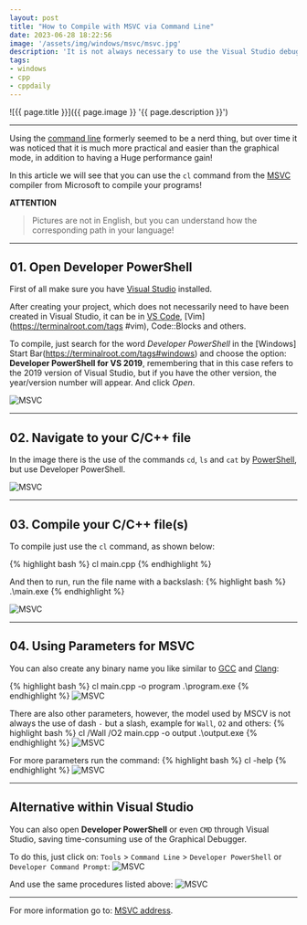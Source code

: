 ```yaml
---
layout: post
title: "How to Compile with MSVC via Command Line"
date: 2023-06-28 18:22:56
image: '/assets/img/windows/msvc/msvc.jpg'
description: 'It is not always necessary to use the Visual Studio debugger on Windows.'
tags:
- windows
- cpp
- cppdaily
---
```


![{{ page.title }}]({{ page.image }} '{{ page.description }}')

---

Using the [command line](https://terminalroot.com/tags#commands) formerly seemed to be a nerd thing, but over time it was noticed that it is much more practical and easier than the graphical mode, in addition to having a Huge performance gain!

In this article we will see that you can use the `cl` command from the [MSVC](https://learn.microsoft.com/en-us/cpp/build/reference/compiler-options?view=msvc-170) compiler from Microsoft to compile your programs!

**ATTENTION**
> Pictures are not in English, but you can understand how the corresponding path in your language!

---

## 01. Open Developer PowerShell
First of all make sure you have [Visual Studio](https://visualstudio.microsoft.com/) installed.

After creating your project, which does not necessarily need to have been created in Visual Studio, it can be in [VS Code](https://terminalroot.com/tags#vscode), [Vim](https://terminalroot.com/tags #vim), Code::Blocks and others.

To compile, just search for the word *Developer PowerShell* in the [Windows] Start Bar(https://terminalroot.com/tags#windows) and choose the option: **Developer PowerShell for VS 2019**, remembering that in this case refers to the 2019 version of Visual Studio, but if you have the other version, the year/version number will appear. And click *Open*.

![MSVC](/assets/img/windows/msvc/MSVC-01-01.jpg)

---

## 02. Navigate to your C/C++ file
In the image there is the use of the commands `cd`, `ls` and `cat` by [PowerShell](https://terminalroot.com/tags#powershell), but use Developer PowerShell.

![MSVC](/assets/img/windows/msvc/MSVC-01-02.jpg)

---

## 03. Compile your C/C++ file(s)
To compile just use the `cl` command, as shown below:

{% highlight bash %}
cl main.cpp
{% endhighlight %}

And then to run, run the file name with a backslash:
{% highlight bash %}
.\main.exe
{% endhighlight %}

![MSVC](/assets/img/windows/msvc/MSVC-01-03.jpg)

---

## 04. Using Parameters for MSVC
You can also create any binary name you like similar to [GCC](https://terminalroot.com/tags#gcc) and [Clang](https://terminalroot.com/tags#clang):

{% highlight bash %}
cl main.cpp -o program
.\program.exe
{% endhighlight %}
![MSVC](/assets/img/windows/msvc/MSVC-01-04.jpg)

There are also other parameters, however, the model used by MSCV is not always the use of dash `-` but a slash, example for `Wall`, `O2` and others:
{% highlight bash %}
cl /Wall /O2 main.cpp -o output
.\output.exe
{% endhighlight %}
![MSVC](/assets/img/windows/msvc/MSVC-01-05.jpg)

For more parameters run the command:
{% highlight bash %}
cl -help
{% endhighlight %}
![MSVC](/assets/img/windows/msvc/MSVC-01-06.jpg)

---

## Alternative within Visual Studio
You can also open **Developer PowerShell** or even `CMD` through Visual Studio, saving time-consuming use of the Graphical Debugger.

To do this, just click on: `Tools` > `Command Line` > `Developer PowerShell` or `Developer Command Prompt`:
![MSVC](/assets/img/windows/msvc/MSVC-01-07.jpg)

And use the same procedures listed above:
![MSVC](/assets/img/windows/msvc/MSVC-01-08.jpg)

---

For more information go to: [MSVC address](https://learn.microsoft.com/en-us/cpp/build/reference/compiler-options?view=msvc-170).

